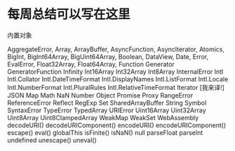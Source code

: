 # 每周总结可以写在这里

内置对象

AggregateError,
Array,
ArrayBuffer,
AsyncFunction,
AsyncIterator,
Atomics,
BigInt,
BigInt64Array,
BigUint64Array,
Boolean,
DataView,
Date,
Error,
EvalError,
Float32Array,
Float64Array,
Function
Generator
GeneratorFunction
Infinity
Int16Array
Int32Array
Int8Array
InternalError
Intl
Intl.Collator
Intl.DateTimeFormat
Intl.DisplayNames
Intl.ListFormat
Intl.Locale
Intl.NumberFormat
Intl.PluralRules
Intl.RelativeTimeFormat
Iterator [我来译!]
JSON
Map
Math
NaN
Number
Object
Promise
Proxy
RangeError
ReferenceError
Reflect
RegExp
Set
SharedArrayBuffer
String
Symbol
SyntaxError
TypeError
TypedArray
URIError
Uint16Array
Uint32Array
Uint8Array
Uint8ClampedArray
WeakMap
WeakSet
WebAssembly
decodeURI()
decodeURIComponent()
encodeURI()
encodeURIComponent()
escape()
eval()
globalThis
isFinite()
isNaN()
null
parseFloat
parseInt
undefined
unescape()
uneval()
